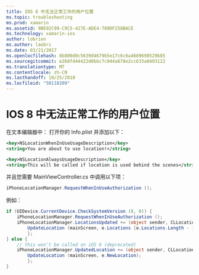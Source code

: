 ```yaml
---
title: IOS 8 中无法正常工作的用户位置
ms.topic: troubleshooting
ms.prod: xamarin
ms.assetid: 9BE92C99-C9C5-427E-ADE4-789DF258BACE
ms.technology: xamarin-ios
author: lobrien
ms.author: laobri
ms.date: 03/21/2017
ms.openlocfilehash: 8b800d0c5639d4679b5e17c6c6a4689690529b85
ms.sourcegitcommit: e268fd44422d0bbc7c944a678e2cc633a0493122
ms.translationtype: MT
ms.contentlocale: zh-CN
ms.lasthandoff: 10/25/2018
ms.locfileid: "50118209"
---
```

# <a name="user-location-not-working-in-ios-8"></a>IOS 8 中无法正常工作的用户位置

在文本编辑器中： 打开你的 Info.plist 并添加以下：

```xml
<key>NSLocationWhenInUseUsageDescription</key>
<string>You are about to use location!</string>

<key>NSLocationAlwaysUsageDescription</key>
<string>This will be called if location is used behind the scenes</string>
```

并且您需要 MainViewController.cs 中调用以下项：

```csharp
iPhoneLocationManager.RequestWhenInUseAuthorization ();
```

例如：

```cs
if (UIDevice.CurrentDevice.CheckSystemVersion (8, 0)) {
    iPhoneLocationManager.RequestWhenInUseAuthorization ();
    iPhoneLocationManager.LocationsUpdated += (object sender, CLLocationsUpdatedEventArgs e) => {
        UpdateLocation (mainScreen, e.Locations [e.Locations.Length - 1]);
        };
} else {
    // this won't be called on iOS 6 (deprecated)
    iPhoneLocationManager.UpdatedLocation += (object sender, CLLocationUpdatedEventArgs e) => {
        UpdateLocation (mainScreen, e.NewLocation);
        };
}
```
